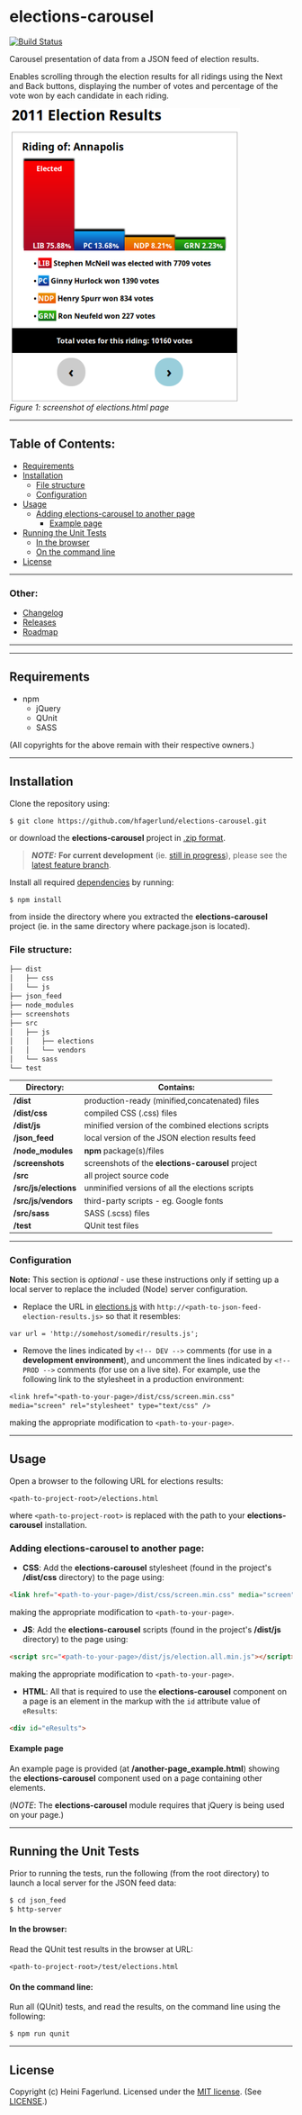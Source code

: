 # elections-carousel

[![Build Status](https://travis-ci.org/hfagerlund/elections-carousel.svg?branch=master)](https://travis-ci.org/hfagerlund/elections-carousel)

Carousel presentation of data from a JSON feed of election results.

Enables scrolling through the election results for all ridings using the Next and Back buttons, displaying the number of votes and percentage of the vote won by each candidate in each riding.

<img style="max-width:100%;" alt="screenshot of elections-carousel page" src="/screenshots/screenshot_elections-html.png" align="center" /><br />
*Figure 1: screenshot of elections.html page*

- - -

## Table of Contents:
* [Requirements](https://github.com/hfagerlund/elections-carousel#requirements)
* [Installation](https://github.com/hfagerlund/elections-carousel#installation)
  * [File structure](https://github.com/hfagerlund/elections-carousel#file-structure)
  * [Configuration](https://github.com/hfagerlund/elections-carousel#configuration)
* [Usage](https://github.com/hfagerlund/elections-carousel#usage)
  * [Adding elections-carousel to another page](https://github.com/hfagerlund/elections-carousel#adding-elections-carousel-to-another-page)
    * [Example page](https://github.com/hfagerlund/elections-carousel#example-page)
* [Running the Unit Tests](https://github.com/hfagerlund/elections-carousel#tests)
  * [In the browser](https://github.com/hfagerlund/elections-carousel#in-the-browser)
  * [On the command line](https://github.com/hfagerlund/elections-carousel#command-line)
* [License](https://github.com/hfagerlund/elections-carousel#license)

---

### Other:
* [Changelog](https://github.com/hfagerlund/elections-carousel/blob/master/CHANGELOG.md)
* [Releases](https://github.com/hfagerlund/elections-carousel/releases)
* [Roadmap](https://github.com/hfagerlund/elections-carousel/projects/1)

- - -
- - -

## Requirements
- npm
  - jQuery
  - QUnit
  - SASS

(All copyrights for the above remain with their respective owners.)

- - -

## Installation
Clone the repository using:
```
$ git clone https://github.com/hfagerlund/elections-carousel.git
```
or download the **elections-carousel** project in [.zip format](https://github.com/hfagerlund/elections-carousel/archive/master.zip).

> _**NOTE:**_ **For current development** (ie. [still in progress](https://github.com/hfagerlund/elections-carousel/projects/1)), please see the [latest feature branch](https://github.com/hfagerlund/elections-carousel/tree/modularization-commonjs). 

Install all required [dependencies](https://github.com/hfagerlund/elections-carousel#requirements) by running:
```
$ npm install
```
from inside the directory where you extracted the **elections-carousel** project (ie. in the same directory where package.json is located).

### File structure:
```
├── dist
│   ├── css
│   └── js
├── json_feed
├── node_modules
├── screenshots
├── src
│   ├── js
│   │   ├── elections
│   │   └── vendors
│   └── sass
└── test
```
| Directory:  | Contains: |
| ------------- | ------------- |
| **/dist**  | production-ready (minified,concatenated) files |
| **/dist/css**  | compiled CSS (.css) files |
| **/dist/js** | minified version of the combined elections scripts  |
| **/json_feed**  | local version of the JSON election results feed  |
| **/node_modules**  | **npm** package(s)/files |
| **/screenshots**  | screenshots of the **elections-carousel** project |
| **/src**  | all project source code |
| **/src/js/elections**  | unminified versions of all the elections scripts  |
| **/src/js/vendors**  | third-party scripts - eg. Google fonts |
| **/src/sass**  | SASS (.scss) files |
| **/test**  | QUnit test files |
- - -

### Configuration
**Note:** This section is *optional* - use these instructions only if setting up a local server to replace the included (Node) server configuration.

* Replace the URL in [elections.js](https://github.com/hfagerlund/elections-carousel/blob/master/elections-carousel/js/elections/elections.js#L217) with `http://<path-to-json-feed-election-results.js>` so that it resembles:
```
var url = 'http://somehost/somedir/results.js';
```
* Remove the lines indicated by `<!-- DEV -->` comments (for use in a **development environment**), and uncomment the lines indicated by `<!-- PROD -->` comments (for use on a live site). For example, use the following link to the stylesheet in a production environment:

```
<link href="<path-to-your-page>/dist/css/screen.min.css" media="screen" rel="stylesheet" type="text/css" />
```
making the appropriate modification to `<path-to-your-page>`.
- - -
## Usage
Open a browser to the following URL for elections results:
```
<path-to-project-root>/elections.html

```
where `<path-to-project-root>` is replaced with the path to your **elections-carousel** installation.

### Adding elections-carousel to another page:
* **CSS**: Add the **elections-carousel** stylesheet (found in the project's **/dist/css** directory) to the page using:
```html 
<link href="<path-to-your-page>/dist/css/screen.min.css" media="screen" rel="stylesheet" type="text/css" />
```
making the appropriate modification to `<path-to-your-page>`.

* **JS**: Add the **elections-carousel** scripts (found in the project's **/dist/js** directory) to the page using:
```html 
<script src="<path-to-your-page>/dist/js/election.all.min.js"></script>
```
making the appropriate modification to `<path-to-your-page>`.

* **HTML**: All that is required to use the **elections-carousel** component on a page is an element in the markup with the `id` attribute value of `eResults`:
```html
<div id="eResults">
```

#### Example page
An example page is provided (at **/another-page_example.html**) showing the **elections-carousel** component used on a page containing other elements.

(_NOTE_: The **elections-carousel** module requires that jQuery is being used on your page.)
- - -
## Running the Unit Tests

Prior to running the tests, run the following (from the root directory) to launch a local server for the JSON feed data:
```
$ cd json_feed
$ http-server
```

#### In the browser:
Read the QUnit test results in the browser at URL:
```
<path-to-project-root>/test/elections.html

```

#### On the command line:
Run all (QUnit) tests, and read the results, on the command line using the following:

```
$ npm run qunit

```
- - -
## License
Copyright (c) Heini Fagerlund. Licensed under the [MIT license](http://opensource.org/licenses/mit-license.php).
(See [LICENSE](https://github.com/hfagerlund/elections-carousel/blob/master/LICENSE).)

